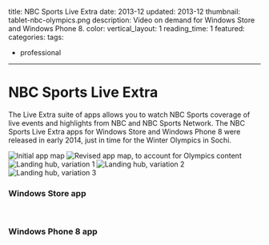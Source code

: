 title: NBC Sports Live Extra
date: 2013-12
updated: 2013-12
thumbnail: tablet-nbc-olympics.png
description: Video on demand for Windows Store and Windows Phone 8.
color:
vertical_layout: 1
reading_time: 1
featured:
categories:
tags:
- professional
---

# NBC Sports Live Extra

The Live Extra suite of apps allows you to watch NBC Sports coverage of live events and highlights from NBC and NBC Sports Network. The NBC Sports Live Extra apps for Windows Store and Windows Phone 8 were released in early 2014, just in time for the Winter Olympics in Sochi.

<img class="default bordered rounded" src="app-map-1.png" alt="Initial app map">
<img class="default bordered rounded" src="app-map-2.png" alt="Revised app map, to account for Olympics content">

<img class="default bordered rounded" src="hub-featured-1.png" alt="Landing hub, variation 1">
<img class="default bordered rounded" src="hub-featured-2.png" alt="Landing hub, variation 2">
<img class="default bordered rounded" src="hub-featured-3.png" alt="Landing hub, variation 3">

### Windows Store app

<img class="wide" src="tablet-nbc-olympics.png" alt="">
<img class="wide" src="tablet-nbc-sports.png" alt="">
<img class="default rounded" src="w8-home-navbar.png" alt="">
<img class="default rounded" src="w8-sports.png" alt="">
<img class="default rounded" src="w8-sport-home.png" alt="">
<img class="default rounded" src="w8-video-overlay.png" alt="">

### Windows Phone 8 app

<img class="default" src="wp8-featured.png" alt="">
<img class="default" src="wp8-live.png" alt="">
<img class="default" src="wp8-menu.png" alt="">
<img class="default" src="wp8-video.png" alt="">
